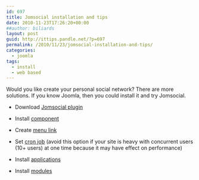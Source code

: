 ```yaml
---
id: 697
title: Jomsocial installation and tips
date: 2010-11-23T17:26:20+00:00
##author: biliards
layout: post
guid: http://ittips.pandle.net/?p=697
permalink: /2010/11/23/jomsocial-installation-and-tips/
categories:
  - joomla
tags:
  - install
  - web based
---
```

Would you like create your personal social network? There are more solutions. If you know Joomla, then you could install it and try Jomsocial.

  * Download [Jomsocial plugin](http://www.jomsocial.com/)
  * Install [component](http://www.jomsocial.com/support/docs/item/730-installing-jomsocial.html)
  * Create [menu link](http://www.jomsocial.com/docs/Create_menu_link)
  * Set [cron job](http://www.jomsocial.com/docs/Cron_Setup)
(avoid this option if your site is heavy with concurrent users (10+ users) at one time because it may have effect on performance)

  * Install [applications](http://www.jomsocial.com/docs/Installing_Applications)
  * Install [modules](http://www.jomsocial.com/docs/Installing_Modules)

